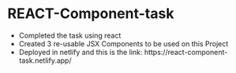 <h1>REACT-Component-task</h1>
<ul>
  <li>Completed the task using react</li>
  <li>Created 3 re-usable JSX Components to be used on this Project</li>
  <li>Deployed in netlify and this is the link: https://react-component-task.netlify.app/</li>
</ul>
